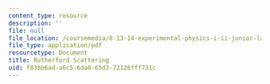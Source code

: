 ```yaml
---
content_type: resource
description: ''
file: null
file_location: /coursemedia/8-13-14-experimental-physics-i-ii-junior-lab-fall-2016-spring-2017/f83bb6ada6c56da065d372126fff731c_MIT8_13-14F16-S17exp15.pdf
file_type: application/pdf
resourcetype: Document
title: Rutherford Scattering
uid: f83bb6ad-a6c5-6da0-65d3-72126fff731c
---
```

